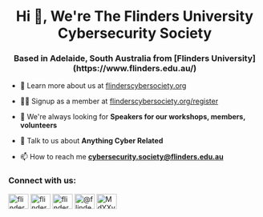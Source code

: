 <h1 align="center">Hi 👋, We're The Flinders University Cybersecurity Society</h1>
<h3 align="center">Based in Adelaide, South Australia from [Flinders University](https://www.flinders.edu.au/)</h3>

- 🔭 Learn more about us at [flinderscybersociety.org](https://flinderscybersociety.org)

- 👨‍💻 Signup as a member at [flinderscybersociety.org/register](https://flinderscybersociety.org/register)

- 🤝 We're always looking for **Speakers for our workshops, members, volunteers**

- 💬 Talk to us about **Anything Cyber Related**

- 📫 How to reach me **cybersecurity.society@flinders.edu.au**

<h3 align="left">Connect with us:</h3>
<p align="left">
<a href="https://twitter.com/flinderscysoc" target="blank"><img align="center" src="https://raw.githubusercontent.com/rahuldkjain/github-profile-readme-generator/master/src/images/icons/Social/twitter.svg" alt="flinderscysoc" height="30" width="40" /></a>
<a href="https://linkedin.com/in/flinders-cyber-society" target="blank"><img align="center" src="https://raw.githubusercontent.com/rahuldkjain/github-profile-readme-generator/master/src/images/icons/Social/linked-in-alt.svg" alt="flinders-cyber-society" height="30" width="40" /></a>
<a href="https://fb.com/flinders-cybersecurity-society" target="blank"><img align="center" src="https://raw.githubusercontent.com/rahuldkjain/github-profile-readme-generator/master/src/images/icons/Social/facebook.svg" alt="flinders-cybersecurity-society" height="30" width="40" /></a>
<a href="https://www.youtube.com/c/@flinderscysoc" target="blank"><img align="center" src="https://raw.githubusercontent.com/rahuldkjain/github-profile-readme-generator/master/src/images/icons/Social/youtube.svg" alt="@flinderscysoc" height="30" width="40" /></a>
<a href="https://discord.gg/MdYXyTJPUK" target="blank"><img align="center" src="https://raw.githubusercontent.com/rahuldkjain/github-profile-readme-generator/master/src/images/icons/Social/discord.svg" alt="MdYXyTJPUK" height="30" width="40" /></a>
</p>
